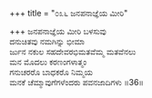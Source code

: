 +++
title = "೦೩೬ ಜನಪನಾಜ್ಞೆಯ ಮೀರಿ"

+++
ಜನಪನಾಜ್ಞೆಯ ಮೀರಿ ಬಳಸುವು  
ದನುಚಿತವು ನಮಗಿನ್ನು ಭೀಮಾ  
ರ್ಜುನ ನಕುಲ ಸಹದೇವರಭಿಮತವೆಮ್ಮ ಮತವೆನಲು   
ಮನ ಮೊದಲು ಕರಣಂಗಳಾತ್ಮಂ  
ಗನುಚರರೊ ಬಾಧಕರೊ ನಿಮ್ಮಯ  
ಮನಕೆ ಚೆಮ್ಮಾವುಗೆಗಳೆಂದರು ಪವನಜಾದಿಗಳು    ॥36॥